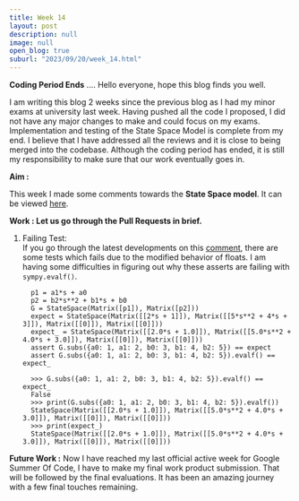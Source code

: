```yaml
---
title: Week 14
layout: post
description: null
image: null
open_blog: true
suburl: "2023/09/20/week_14.html"
---
```

**Coding Period Ends**
.... Hello everyone, hope this blog finds you well.

I am writing this blog 2 weeks since the previous blog as I had my minor exams at university last week. Having pushed all the code I proposed, I did not have any major changes to make and could focus on my exams. Implementation and testing of the State Space Model is complete from my end. I believe that I have addressed all the reviews and it is close to being merged into the codebase. Although the coding period has ended, it is still my responsibility to make sure that our work eventually goes in. 

**Aim :**

This week I made some comments towards the **State Space model**. It can be viewed [here](https://github.com/sympy/sympy/pull/25473). 

**Work : Let us go through the Pull Requests in brief.**
1. Failing Test: \
   If you go through the latest developments on this [comment](https://github.com/sympy/sympy/pull/25473#discussion_r1326286494), there are some tests which fails due to the modified behavior of floats. I am having some difficulties in figuring out why these asserts are failing with `sympy.evalf()`.

   ```
     p1 = a1*s + a0
     p2 = b2*s**2 + b1*s + b0
     G = StateSpace(Matrix([p1]), Matrix([p2]))
     expect = StateSpace(Matrix([[2*s + 1]]), Matrix([[5*s**2 + 4*s + 3]]), Matrix([[0]]), Matrix([[0]]))
     expect_ = StateSpace(Matrix([[2.0*s + 1.0]]), Matrix([[5.0*s**2 + 4.0*s + 3.0]]), Matrix([[0]]), Matrix([[0]]))
     assert G.subs({a0: 1, a1: 2, b0: 3, b1: 4, b2: 5}) == expect
     assert G.subs({a0: 1, a1: 2, b0: 3, b1: 4, b2: 5}).evalf() == expect_
   
     >>> G.subs({a0: 1, a1: 2, b0: 3, b1: 4, b2: 5}).evalf() == expect_
     False
     >>> print(G.subs({a0: 1, a1: 2, b0: 3, b1: 4, b2: 5}).evalf())
     StateSpace(Matrix([[2.0*s + 1.0]]), Matrix([[5.0*s**2 + 4.0*s + 3.0]]), Matrix([[0]]), Matrix([[0]]))
     >>> print(expect_)
     StateSpace(Matrix([[2.0*s + 1.0]]), Matrix([[5.0*s**2 + 4.0*s + 3.0]]), Matrix([[0]]), Matrix([[0]]))

   ```

**Future Work :**
Now I have reached my last official active week for Google Summer Of Code, I have to make my final work product submission. That will be followed by the final evaluations. It has been an amazing journey with a few final touches remaining.
